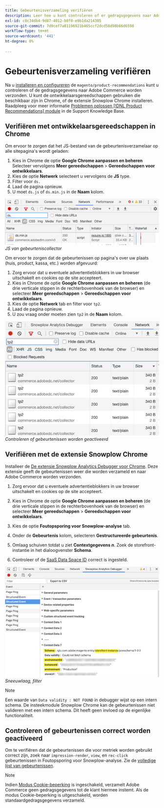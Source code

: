 ```yaml
---
title: Gebeurtenisverzameling verifiëren
description: Leer hoe u kunt controleren of er gedragsgegevens naar Adobe Commerce worden verzonden.
exl-id: c8c34db4-9d87-4012-b8f0-e9b1da214305
source-git-commit: 7d9cef7a81196921b465ccf2dcd58d98b66d6598
workflow-type: tm+mt
source-wordcount: '441'
ht-degree: 0%

---
```


# Gebeurtenisverzameling verifiëren

Na u [installeren en configureren](install-configure.md) de `magento/product-recommendations` kunt u controleren of de gedragsgegevens naar Adobe Commerce worden verzonden. U kunt de ontwikkelaarsgereedschappen gebruiken die beschikbaar zijn in Chrome, of de extensie Snowplow Chrome installeren. Raadpleeg voor meer informatie [Problemen oplossen [!DNL Product Recommendations] module](https://support.magento.com/hc/en-us/articles/360042224851) in de Support Knowledge Base.

## Verifiëren met ontwikkelaarsgereedschappen in Chrome

Om ervoor te zorgen dat het JS-bestand van de gebeurtenisverzamelaar op alle sitepagina&#39;s wordt geladen:

1. Kies in Chrome de optie **Google Chrome aanpassen en beheren** Selecteer vervolgens **Meer gereedschappen** > **Gereedschappen voor ontwikkelaars**.
1. Kies de optie **Netwerk** selecteert u vervolgens de **JS** type.
1. Filter voor `ds.`
1. Laad de pagina opnieuw.
1. U moet `ds.js` of `ds.min.js` in de **Naam** kolom.

![JS voor gebeurteniscollector](assets/filter-ds.png)
_JS van gebeurteniscollector_

Om ervoor te zorgen dat de gebeurtenissen op pagina&#39;s over uw plaats (huis, product, kassa, etc.) worden afgevuurd:

1. Zorg ervoor dat u eventuele advertentieblokkers in uw browser uitschakelt en cookies op de site accepteert.
1. Kies in Chrome de optie **Google Chrome aanpassen en beheren** (de drie verticale stippen in de rechterbovenhoek van de browser) en selecteer **Meer gereedschappen** > **Gereedschappen voor ontwikkelaars**.
1. Kies de optie **Netwerk** tab en filter voor `tp2`.
1. Laad de pagina opnieuw.
1. U zou vraag onder moeten zien `tp2` in de **Naam** kolom.

![Gebeurtenissen parseren](assets/filter-tp2.png)
_Controleren of gebeurtenissen worden geactiveerd_

## Verifiëren met de extensie Snowplow Chrome

Installeer de [De extensie Snowplow Analytics Debugger voor Chrome](https://chrome.google.com/webstore/detail/snowplow-analytics-debugg/jbnlcgeengmijcghameodeaenefieedm). Deze extensie geeft de gebeurtenissen weer die worden verzameld en naar Adobe Commerce worden verzonden.

1. Zorg ervoor dat u eventuele advertentieblokkers in uw browser uitschakelt en cookies op de site accepteert.

1. Kies in Chrome de optie **Google Chrome aanpassen en beheren** (de drie verticale stippen in de rechterbovenhoek van de browser) en selecteer **Meer gereedschappen** > **Gereedschappen voor ontwikkelaars**.

1. Kies de optie **Foutopsporing voor Snowplow-analyse** tab.

1. Onder de **Gebeurtenis** kolom, selecteren **Gestructureerde gebeurtenis**.

1. Omlaag schuiven totdat u ziet **Contextgegevens _n_**. Zoek de storefront-instantie in het dialoogvenster **Schema**.

1. Controleer of de [SaaS Data Space ID](https://docs.magento.com/user-guide/configuration/services/saas.html) correct is ingesteld.

![Sneeuwlaag, filter](assets/snowplow-filter.png)
_Sneeuwlaag, filter_

>[!NOTE]
>
> Een waarde van `Data validity : NOT FOUND` in debugger wijst op een intern schema. De insteekmodule Snowplow Chrome kan de gebeurtenissen niet valideren met een intern schema. Dit heeft geen invloed op de eigenlijke functionaliteit.

## Controleren of gebeurtenissen correct worden geactiveerd

Om te verifiëren dat de gebeurtenissen die voor metriek worden gebruikt correct zijn, zoek naar `impression-render`, `view`, en `rec-click` gebeurtenissen in Foutopsporing voor Snowplow-analyse. Zie de [volledige lijst van gebeurtenissen](https://devdocs.magento.com/recommendations/events.html).

>[!NOTE]
>
> Indien [Modus Cookie-beperking](https://docs.magento.com/user-guide/stores/compliance-cookie-restriction-mode.html) is ingeschakeld, verzamelt Adobe Commerce geen gedragsgegevens tot de klant hiermee instemt. Als de modus Cookie-beperking is uitgeschakeld, worden standaardgedragsgegevens verzameld.
